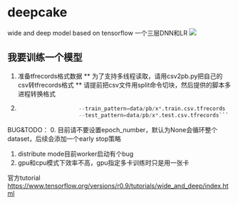 # deepcake
wide and deep model based on tensorflow
一个三层DNN和LR
![](https://www.tensorflow.org/versions/r0.9/images/wide_n_deep.svg)

## 我要训练一个模型

1. 准备tfrecords格式数据
       ** 为了支持多线程读取，请用csv2pb.py把自己的csv转tfrecords格式
       ** 请提前把csv文件用split命令切块，然后提供的脚本多进程转换格式

2. ``` python cake.py 
                      --train_pattern=data/pb/x*.train.csv.tfrecords 
                      --test_pattern=data/pb/x*.test.csv.tfrecords```

BUG&TODO：
0. 目前请不要设置epoch_number，默认为None会循环整个dataset，后续会添加一个early stop策略
1. distribute mode目前worker启动有个bug
2. gpu和cpu模式下效率不高，gpu指定多卡训练时只是用一张卡

官方tutorial
https://www.tensorflow.org/versions/r0.9/tutorials/wide_and_deep/index.html
